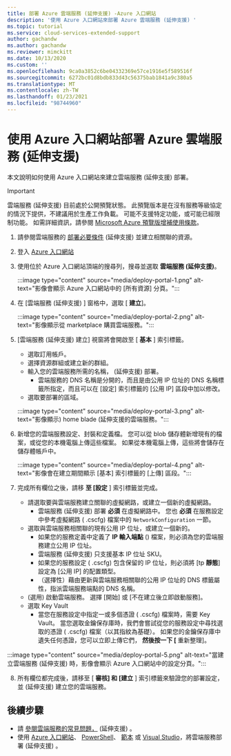 ```yaml
---
title: 部署 Azure 雲端服務 (延伸支援) -Azure 入口網站
description: '使用 Azure 入口網站來部署 Azure 雲端服務 (延伸支援) '
ms.topic: tutorial
ms.service: cloud-services-extended-support
author: gachandw
ms.author: gachandw
ms.reviewer: mimckitt
ms.date: 10/13/2020
ms.custom: ''
ms.openlocfilehash: 9ca0a3852c6be04332369e57ce1916e5f589516f
ms.sourcegitcommit: 6272bc01d8bdb833d43c56375bab1841a9c380a5
ms.translationtype: MT
ms.contentlocale: zh-TW
ms.lasthandoff: 01/23/2021
ms.locfileid: "98744960"
---
```

# <a name="deploy-azure-cloud-services-extended-support-using-the-azure-portal"></a>使用 Azure 入口網站部署 Azure 雲端服務 (延伸支援) 
本文說明如何使用 Azure 入口網站來建立雲端服務 (延伸支援) 部署。 

> [!IMPORTANT]
> 雲端服務 (延伸支援) 目前處於公開預覽狀態。
> 此預覽版本是在沒有服務等級協定的情況下提供，不建議用於生產工作負載。 可能不支援特定功能，或可能已經限制功能。 如需詳細資訊，請參閱 [Microsoft Azure 預覽版增補使用條款](https://azure.microsoft.com/support/legal/preview-supplemental-terms/)。

1. 請參閱雲端服務的 [部署必要條件](deploy-prerequisite.md) (延伸支援) 並建立相關聯的資源。 

2. 登入 [Azure 入口網站](https://portal.azure.com)

3.  使用位於 Azure 入口網站頂端的搜尋列，搜尋並選取 **雲端服務 (延伸支援)**。

    :::image type="content" source="media/deploy-portal-1.png" alt-text="影像會顯示 Azure 入口網站中的 [所有資源] 分頁。":::
 
4.  在 [雲端服務 (延伸支援) ] 窗格中，選取 [ **建立**]。 

    :::image type="content" source="media/deploy-portal-2.png" alt-text="影像顯示從 marketplace 購買雲端服務。":::

5. [雲端服務 (延伸支援) 建立] 視窗將會開啟至 [ **基本** ] 索引標籤。 
    - 選取訂用帳戶。
    - 選擇資源群組或建立新的群組。
    - 輸入您的雲端服務所需的名稱， (延伸支援) 部署。
        - 雲端服務的 DNS 名稱是分開的，而且是由公用 IP 位址的 DNS 名稱標籤所指定，而且可以在 [設定] 索引標籤的 [公用 IP] 區段中加以修改。
    -  選取要部署的區域。

    :::image type="content" source="media/deploy-portal-3.png" alt-text="影像顯示) home blade (延伸支援的雲端服務。":::

6. 新增您的雲端服務設定、封裝和定義檔。 您可以從 blob 儲存體新增現有的檔案，或從您的本機電腦上傳這些檔案。 如果從本機電腦上傳，這些將會儲存在儲存體帳戶中。 

    :::image type="content" source="media/deploy-portal-4.png" alt-text="影像會在建立期間顯示 [基本] 索引標籤的 [上傳] 區段。":::

7. 完成所有欄位之後，請移 **至 [設定** ] 索引標籤並完成。 
    - 請選取要與雲端服務建立關聯的虛擬網路，或建立一個新的虛擬網路。 
        - 雲端服務 (延伸支援) 部署 **必須** 在虛擬網路中。 您也 **必須** 在服務設定中參考虛擬網路 ( .cscfg) 檔案中的 `NetworkConfiguration` 一節。
    - 選取與雲端服務相關聯的現有公用 IP 位址，或建立一個新的。
        - 如果您的服務定義中定義了 **IP 輸入端點** () 檔案，則必須為您的雲端服務建立公用 IP 位址。 
        - 雲端服務 (延伸支援) 只支援基本 IP 位址 SKU。
        - 如果您的服務設定 ( .cscfg) 包含保留的 IP 位址，則必須將 [tp **靜態**] 設定為 [公用 IP] 的配置類型。 
        - （選擇性）藉由更新與雲端服務相關聯的公用 IP 位址的 DNS 標籤屬性，指派雲端服務端點的 DNS 名稱。  
    -  (選用) 啟動雲端服務。 選擇 [開始] 或 [不在建立後立即啟動服務]。
    - 選取 Key Vault 
        - 當您在服務設定中指定一或多個憑證 ( .cscfg) 檔案時，需要 Key Vault。 當您選取金鑰保存庫時，我們會嘗試從您的服務設定中尋找選取的憑證 ( .cscfg) 檔案（以其指紋為基礎）。 如果您的金鑰保存庫中遺失任何憑證，您可以立即上傳它們， **然後按一下 [** 重新整理]。   

 :::image type="content" source="media/deploy-portal-5.png" alt-text="當建立雲端服務 (延伸支援) 時，影像會顯示 Azure 入口網站中的設定分頁。":::

8. 所有欄位都完成後，請移至 [ **審核] 和 [建立** ] 索引標籤來驗證您的部署設定，並 (延伸支援) 建立您的雲端服務。

## <a name="next-steps"></a>後續步驟 
- 請 [參閱雲端服務的常見問題，](faq.md) (延伸支援) 。
- 使用 [Azure 入口網站](deploy-portal.md)、 [PowerShell](deploy-powershell.md)、 [範本](deploy-template.md) 或 [Visual Studio](deploy-visual-studio.md)，將雲端服務部署 (延伸支援) 。
